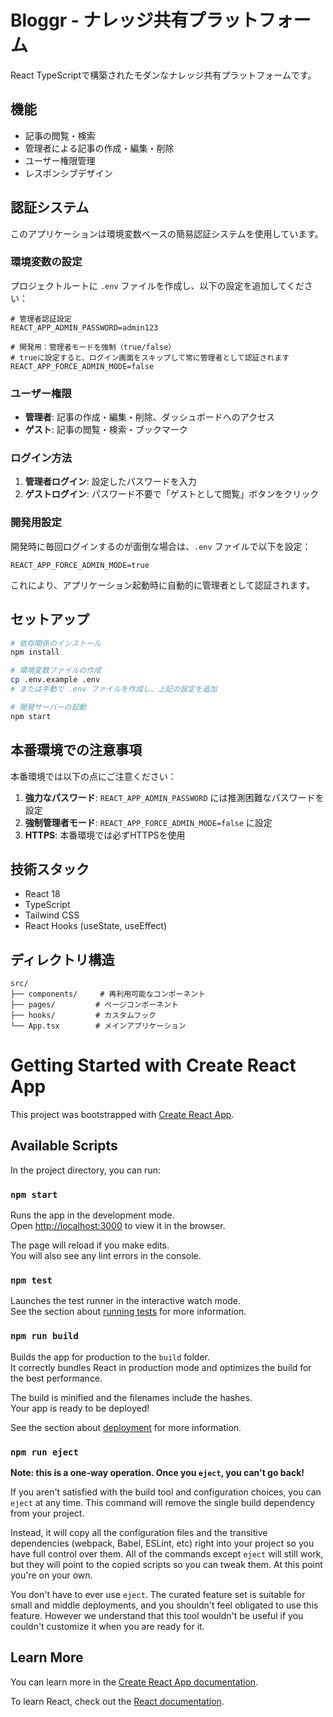 # Bloggr - ナレッジ共有プラットフォーム

React TypeScriptで構築されたモダンなナレッジ共有プラットフォームです。

## 機能

- 記事の閲覧・検索
- 管理者による記事の作成・編集・削除
- ユーザー権限管理
- レスポンシブデザイン

## 認証システム

このアプリケーションは環境変数ベースの簡易認証システムを使用しています。

### 環境変数の設定

プロジェクトルートに `.env` ファイルを作成し、以下の設定を追加してください：

```env
# 管理者認証設定
REACT_APP_ADMIN_PASSWORD=admin123

# 開発用：管理者モードを強制（true/false）
# trueに設定すると、ログイン画面をスキップして常に管理者として認証されます
REACT_APP_FORCE_ADMIN_MODE=false
```

### ユーザー権限

- **管理者**: 記事の作成・編集・削除、ダッシュボードへのアクセス
- **ゲスト**: 記事の閲覧・検索・ブックマーク

### ログイン方法

1. **管理者ログイン**: 設定したパスワードを入力
2. **ゲストログイン**: パスワード不要で「ゲストとして閲覧」ボタンをクリック

### 開発用設定

開発時に毎回ログインするのが面倒な場合は、`.env` ファイルで以下を設定：

```env
REACT_APP_FORCE_ADMIN_MODE=true
```

これにより、アプリケーション起動時に自動的に管理者として認証されます。

## セットアップ

```bash
# 依存関係のインストール
npm install

# 環境変数ファイルの作成
cp .env.example .env
# または手動で .env ファイルを作成し、上記の設定を追加

# 開発サーバーの起動
npm start
```

## 本番環境での注意事項

本番環境では以下の点にご注意ください：

1. **強力なパスワード**: `REACT_APP_ADMIN_PASSWORD` には推測困難なパスワードを設定
2. **強制管理者モード**: `REACT_APP_FORCE_ADMIN_MODE=false` に設定
3. **HTTPS**: 本番環境では必ずHTTPSを使用

## 技術スタック

- React 18
- TypeScript
- Tailwind CSS
- React Hooks (useState, useEffect)

## ディレクトリ構造

```
src/
├── components/     # 再利用可能なコンポーネント
├── pages/         # ページコンポーネント
├── hooks/         # カスタムフック
└── App.tsx        # メインアプリケーション
```

# Getting Started with Create React App

This project was bootstrapped with [Create React App](https://github.com/facebook/create-react-app).

## Available Scripts

In the project directory, you can run:

### `npm start`

Runs the app in the development mode.\
Open [http://localhost:3000](http://localhost:3000) to view it in the browser.

The page will reload if you make edits.\
You will also see any lint errors in the console.

### `npm test`

Launches the test runner in the interactive watch mode.\
See the section about [running tests](https://facebook.github.io/create-react-app/docs/running-tests) for more information.

### `npm run build`

Builds the app for production to the `build` folder.\
It correctly bundles React in production mode and optimizes the build for the best performance.

The build is minified and the filenames include the hashes.\
Your app is ready to be deployed!

See the section about [deployment](https://facebook.github.io/create-react-app/docs/deployment) for more information.

### `npm run eject`

**Note: this is a one-way operation. Once you `eject`, you can't go back!**

If you aren't satisfied with the build tool and configuration choices, you can `eject` at any time. This command will remove the single build dependency from your project.

Instead, it will copy all the configuration files and the transitive dependencies (webpack, Babel, ESLint, etc) right into your project so you have full control over them. All of the commands except `eject` will still work, but they will point to the copied scripts so you can tweak them. At this point you're on your own.

You don't have to ever use `eject`. The curated feature set is suitable for small and middle deployments, and you shouldn't feel obligated to use this feature. However we understand that this tool wouldn't be useful if you couldn't customize it when you are ready for it.

## Learn More

You can learn more in the [Create React App documentation](https://facebook.github.io/create-react-app/docs/getting-started).

To learn React, check out the [React documentation](https://reactjs.org/).
